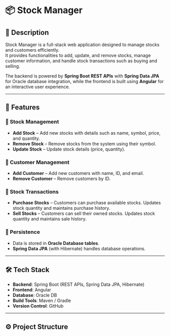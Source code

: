 # 📦 Stock Manager

## 📌 Description
Stock Manager is a full-stack web application designed to manage stocks and customers efficiently.  
It provides functionalities to add, update, and remove stocks, manage customer information, and handle stock transactions such as buying and selling.  

The backend is powered by **Spring Boot REST APIs** with **Spring Data JPA** for Oracle database integration, while the frontend is built using **Angular** for an interactive user experience.

---

## 🚀 Features

### 🔹 Stock Management
- **Add Stock** – Add new stocks with details such as name, symbol, price, and quantity.  
- **Remove Stock** – Remove stocks from the system using their symbol.  
- **Update Stock** – Update stock details (price, quantity).  

### 🔹 Customer Management
- **Add Customer** – Add new customers with name, ID, and email.  
- **Remove Customer** – Remove customers by ID.  

### 🔹 Stock Transactions
- **Purchase Stocks** – Customers can purchase available stocks. Updates stock quantity and maintains purchase history.  
- **Sell Stocks** – Customers can sell their owned stocks. Updates stock quantity and maintains sale history.  

### 🔹 Persistence
- Data is stored in **Oracle Database tables**.  
- **Spring Data JPA** (with Hibernate) handles database operations.  

---

## 🛠️ Tech Stack
- **Backend**: Spring Boot (REST APIs, Spring Data JPA, Hibernate)  
- **Frontend**: Angular  
- **Database**: Oracle DB  
- **Build Tools**: Maven / Gradle  
- **Version Control**: GitHub  

---

## ⚙️ Project Structure
